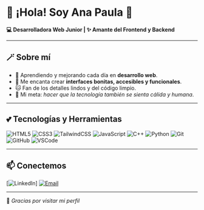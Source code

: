 # 🌸 ¡Hola! Soy Ana Paula 🌸  
**💻 Desarrolladora Web Junior | ✨ Amante del Frontend y Backend**  

---

## 🪄 Sobre mí
- 🌱 Aprendiendo y mejorando cada día en **desarrollo web**.
- 🎨 Me encanta crear **interfaces bonitas, accesibles y funcionales**.
- 🐱 Fan de los detalles lindos y del código limpio.
- 💖 Mi meta: *hacer que la tecnología también se sienta cálida y humana*.

---

## 💕 Tecnologías y Herramientas
![HTML5](https://img.shields.io/badge/HTML5-ffb3ba?style=for-the-badge&logo=html5&logoColor=white)
![CSS3](https://img.shields.io/badge/CSS3-ffdfba?style=for-the-badge&logo=css3&logoColor=white)
![TailwindCSS](https://img.shields.io/badge/Tailwind_CSS-baffc9?style=for-the-badge&logo=tailwind-css&logoColor=white)
![JavaScript](https://img.shields.io/badge/JavaScript-faffba?style=for-the-badge&logo=javascript&logoColor=black)
![C++](https://img.shields.io/badge/C%2B%2B-bae1ff?style=for-the-badge&logo=c%2B%2B&logoColor=white)
![Python](https://img.shields.io/badge/Python-d5b3ff?style=for-the-badge&logo=python&logoColor=white)
![Git](https://img.shields.io/badge/Git-ffb3ba?style=for-the-badge&logo=git&logoColor=white)
![GitHub](https://img.shields.io/badge/GitHub-ffd6e0?style=for-the-badge&logo=github&logoColor=black)
![VSCode](https://img.shields.io/badge/VS_Code-baffc9?style=for-the-badge&logo=visual-studio-code&logoColor=white)

---

## 📫 Conectemos
[![LinkedIn](https://img.shields.io/badge/LinkedIn-bae1ff?style=for-the-badge&logo=linkedin&logoColor=white)]
[![Email](https://img.shields.io/badge/Email-ffd6e0?style=for-the-badge&logo=gmail&logoColor=white)](mailto:anapaulacar05@gmail.com)

---

🌟 *Gracias por visitar mi perfil*
